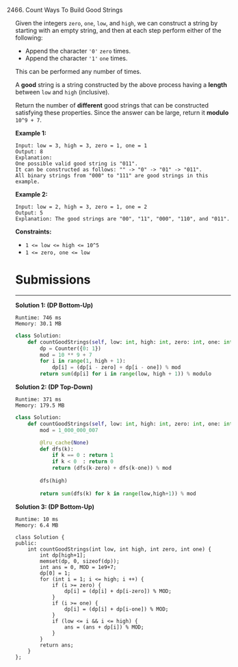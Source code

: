 2466. Count Ways To Build Good Strings

Given the integers `zero`, `one`, `low`, and `high`, we can construct a string by starting with an empty string, and then at each step perform either of the following:

* Append the character `'0'` `zero` times.
* Append the character `'1'` `one` times.

This can be performed any number of times.

A **good** string is a string constructed by the above process having a **length** between `low` and `high` (inclusive).

Return the number of **different** good strings that can be constructed satisfying these properties. Since the answer can be large, return it **modulo** `10^9 + 7`.

 

**Example 1:**
```
Input: low = 3, high = 3, zero = 1, one = 1
Output: 8
Explanation: 
One possible valid good string is "011". 
It can be constructed as follows: "" -> "0" -> "01" -> "011". 
All binary strings from "000" to "111" are good strings in this example.
```

**Example 2:**
```
Input: low = 2, high = 3, zero = 1, one = 2
Output: 5
Explanation: The good strings are "00", "11", "000", "110", and "011".
```

**Constraints:**

* `1 <= low <= high <= 10^5`
* `1 <= zero, one <= low`

# Submissions
---
**Solution 1: (DP Bottom-Up)**
```
Runtime: 746 ms
Memory: 30.1 MB
```
```python
class Solution:
    def countGoodStrings(self, low: int, high: int, zero: int, one: int) -> int:
        dp = Counter({0: 1})
        mod = 10 ** 9 + 7
        for i in range(1, high + 1):
            dp[i] = (dp[i - zero] + dp[i - one]) % mod
        return sum(dp[i] for i in range(low, high + 1)) % modulo
```

**Solution 2: (DP Top-Down)**
```
Runtime: 371 ms
Memory: 179.5 MB
```
```python
class Solution:
    def countGoodStrings(self, low: int, high: int, zero: int, one: int) -> int:
        mod = 1_000_000_007

        @lru_cache(None)
        def dfs(k):
            if k == 0 : return 1
            if k < 0  : return 0
            return (dfs(k-zero) + dfs(k-one)) % mod
        
        dfs(high)
        
        return sum(dfs(k) for k in range(low,high+1)) % mod
```

**Solution 3: (DP Bottom-Up)**
```
Runtime: 10 ms
Memory: 6.4 MB
```
```
class Solution {
public:
    int countGoodStrings(int low, int high, int zero, int one) {
        int dp[high+1];
        memset(dp, 0, sizeof(dp));
        int ans = 0, MOD = 1e9+7;
        dp[0] = 1;
        for (int i = 1; i <= high; i ++) {
            if (i >= zero) {
                dp[i] = (dp[i] + dp[i-zero]) % MOD;
            }
            if (i >= one) {
                dp[i] = (dp[i] + dp[i-one]) % MOD;
            }
            if (low <= i && i <= high) {
                ans = (ans + dp[i]) % MOD;
            }
        }
        return ans;
    }
};
```
